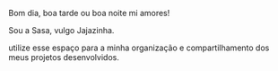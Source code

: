 Bom dia, boa tarde ou boa noite mi amores!

Sou a Sasa, vulgo Jajazinha.

utilize esse espaço para a minha organização e compartilhamento dos meus projetos desenvolvidos.

